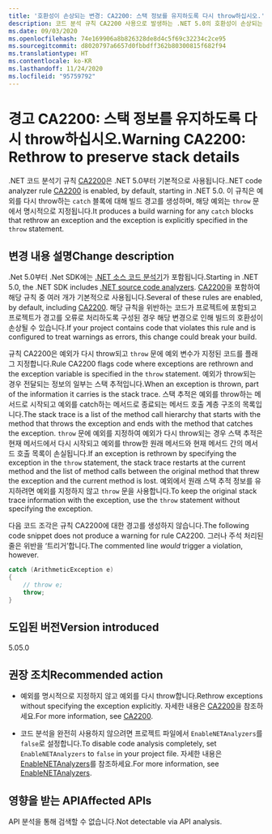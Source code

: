 ```yaml
---
title: '호환성이 손상되는 변경: CA2200: 스택 정보를 유지하도록 다시 throw하십시오.'
description: 코드 분석 규칙 CA2200 사용으로 발생하는 .NET 5.0의 호환성이 손상되는 변경에 대해 알아봅니다.
ms.date: 09/03/2020
ms.openlocfilehash: 74e169906a8b826328de8d4c5f69c32234c2ce95
ms.sourcegitcommit: d8020797a6657d0fbbdff362b80300815f682f94
ms.translationtype: HT
ms.contentlocale: ko-KR
ms.lasthandoff: 11/24/2020
ms.locfileid: "95759792"
---
```

# <a name="warning-ca2200-rethrow-to-preserve-stack-details"></a><span data-ttu-id="bef11-103">경고 CA2200: 스택 정보를 유지하도록 다시 throw하십시오.</span><span class="sxs-lookup"><span data-stu-id="bef11-103">Warning CA2200: Rethrow to preserve stack details</span></span>

<span data-ttu-id="bef11-104">.NET 코드 분석기 규칙 [CA2200](/visualstudio/code-quality/ca2200)은 .NET 5.0부터 기본적으로 사용됩니다.</span><span class="sxs-lookup"><span data-stu-id="bef11-104">.NET code analyzer rule [CA2200](/visualstudio/code-quality/ca2200) is enabled, by default, starting in .NET 5.0.</span></span> <span data-ttu-id="bef11-105">이 규칙은 예외를 다시 throw하는 `catch` 블록에 대해 빌드 경고를 생성하며, 해당 예외는 `throw` 문에서 명시적으로 지정됩니다.</span><span class="sxs-lookup"><span data-stu-id="bef11-105">It produces a build warning for any `catch` blocks that rethrow an exception and the exception is explicitly specified in the `throw` statement.</span></span>

## <a name="change-description"></a><span data-ttu-id="bef11-106">변경 내용 설명</span><span class="sxs-lookup"><span data-stu-id="bef11-106">Change description</span></span>

<span data-ttu-id="bef11-107">.Net 5.0부터 .Net SDK에는 [.NET 소스 코드 분석기](../../../../fundamentals/code-analysis/overview.md)가 포함됩니다.</span><span class="sxs-lookup"><span data-stu-id="bef11-107">Starting in .NET 5.0, the .NET SDK includes [.NET source code analyzers](../../../../fundamentals/code-analysis/overview.md).</span></span> <span data-ttu-id="bef11-108">[CA2200](/visualstudio/code-quality/ca2200)을 포함하여 해당 규칙 중 여러 개가 기본적으로 사용됩니다.</span><span class="sxs-lookup"><span data-stu-id="bef11-108">Several of these rules are enabled, by default, including [CA2200](/visualstudio/code-quality/ca2200).</span></span> <span data-ttu-id="bef11-109">해당 규칙을 위반하는 코드가 프로젝트에 포함되고 프로젝트가 경고를 오류로 처리하도록 구성된 경우 해당 변경으로 인해 빌드의 호환성이 손상될 수 있습니다.</span><span class="sxs-lookup"><span data-stu-id="bef11-109">If your project contains code that violates this rule and is configured to treat warnings as errors, this change could break your build.</span></span>

<span data-ttu-id="bef11-110">규칙 CA2200은 예외가 다시 throw되고 `throw` 문에 예외 변수가 지정된 코드를 플래그 지정합니다.</span><span class="sxs-lookup"><span data-stu-id="bef11-110">Rule CA2200 flags code where exceptions are rethrown and the exception variable is specified in the `throw` statement.</span></span> <span data-ttu-id="bef11-111">예외가 throw되는 경우 전달되는 정보의 일부는 스택 추적입니다.</span><span class="sxs-lookup"><span data-stu-id="bef11-111">When an exception is thrown, part of the information it carries is the stack trace.</span></span> <span data-ttu-id="bef11-112">스택 추적은 예외를 throw하는 메서드로 시작되고 예외를 catch하는 메서드로 종료되는 메서드 호출 계층 구조의 목록입니다.</span><span class="sxs-lookup"><span data-stu-id="bef11-112">The stack trace is a list of the method call hierarchy that starts with the method that throws the exception and ends with the method that catches the exception.</span></span> <span data-ttu-id="bef11-113">`throw` 문에 예외를 지정하여 예외가 다시 throw되는 경우 스택 추적은 현재 메서드에서 다시 시작되고 예외를 throw한 원래 메서드와 현재 메서드 간의 메서드 호출 목록이 손실됩니다.</span><span class="sxs-lookup"><span data-stu-id="bef11-113">If an exception is rethrown by specifying the exception in the `throw` statement, the stack trace restarts at the current method and the list of method calls between the original method that threw the exception and the current method is lost.</span></span> <span data-ttu-id="bef11-114">예외에서 원래 스택 추적 정보를 유지하려면 예외를 지정하지 않고 `throw` 문을 사용합니다.</span><span class="sxs-lookup"><span data-stu-id="bef11-114">To keep the original stack trace information with the exception, use the `throw` statement without specifying the exception.</span></span>

<span data-ttu-id="bef11-115">다음 코드 조각은 규칙 CA2200에 대한 경고를 생성하지 않습니다.</span><span class="sxs-lookup"><span data-stu-id="bef11-115">The following code snippet does not produce a warning for rule CA2200.</span></span> <span data-ttu-id="bef11-116">그러나 주석 처리된 줄은 위반을 ‘트리거’합니다.</span><span class="sxs-lookup"><span data-stu-id="bef11-116">The commented line *would* trigger a violation, however.</span></span>

```csharp
catch (ArithmeticException e)
{
    // throw e;
    throw;
}
```

## <a name="version-introduced"></a><span data-ttu-id="bef11-117">도입된 버전</span><span class="sxs-lookup"><span data-stu-id="bef11-117">Version introduced</span></span>

<span data-ttu-id="bef11-118">5.0</span><span class="sxs-lookup"><span data-stu-id="bef11-118">5.0</span></span>

## <a name="recommended-action"></a><span data-ttu-id="bef11-119">권장 조치</span><span class="sxs-lookup"><span data-stu-id="bef11-119">Recommended action</span></span>

- <span data-ttu-id="bef11-120">예외를 명시적으로 지정하지 않고 예외를 다시 throw합니다.</span><span class="sxs-lookup"><span data-stu-id="bef11-120">Rethrow exceptions without specifying the exception explicitly.</span></span> <span data-ttu-id="bef11-121">자세한 내용은 [CA2200](/visualstudio/code-quality/ca2200)을 참조하세요.</span><span class="sxs-lookup"><span data-stu-id="bef11-121">For more information, see [CA2200](/visualstudio/code-quality/ca2200).</span></span>

- <span data-ttu-id="bef11-122">코드 분석을 완전히 사용하지 않으려면 프로젝트 파일에서 `EnableNETAnalyzers`를 `false`로 설정합니다.</span><span class="sxs-lookup"><span data-stu-id="bef11-122">To disable code analysis completely, set `EnableNETAnalyzers` to `false` in your project file.</span></span> <span data-ttu-id="bef11-123">자세한 내용은 [EnableNETAnalyzers](../../../project-sdk/msbuild-props.md#enablenetanalyzers)를 참조하세요.</span><span class="sxs-lookup"><span data-stu-id="bef11-123">For more information, see [EnableNETAnalyzers](../../../project-sdk/msbuild-props.md#enablenetanalyzers).</span></span>

## <a name="affected-apis"></a><span data-ttu-id="bef11-124">영향을 받는 API</span><span class="sxs-lookup"><span data-stu-id="bef11-124">Affected APIs</span></span>

<span data-ttu-id="bef11-125">API 분석을 통해 검색할 수 없습니다.</span><span class="sxs-lookup"><span data-stu-id="bef11-125">Not detectable via API analysis.</span></span>

<!--

### Affected APIs

Not detectable via API analysis.

### Category

Code analysis

-->
